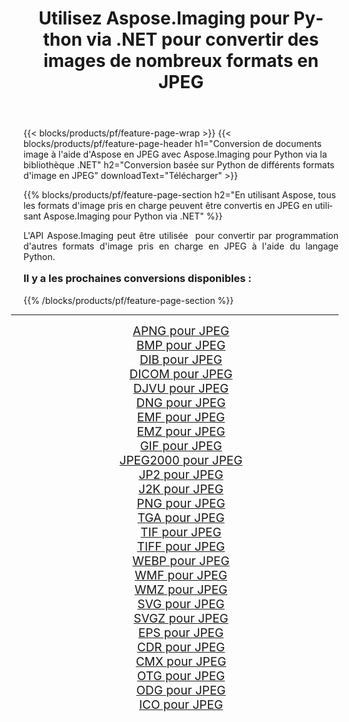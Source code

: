 ﻿---
title: Utilisez Aspose.Imaging pour Python via .NET pour convertir des images de nombreux formats en JPEG 
weight: 3920
url: /fr/python-net/conversion/to/jpeg/ 
lang: fr
langdirlevel: 2
locales: zh-hans,ja,it,ru,de,es,fr,nl,id,lt,pl,pt,vi,tr,ko,zh-hant,ar,hi,th,sv,cs,uk,he
description: Vous pouvez utiliser Aspose.Imaging pour Python via la bibliothèque .NET pour convertir une variété de formats en JPEG
---

{{< blocks/products/pf/feature-page-wrap >}}
{{< blocks/products/pf/feature-page-header h1="Conversion de documents image à l'aide d'Aspose en JPEG avec Aspose.Imaging pour Python via la bibliothèque .NET" h2="Conversion basée sur Python de différents formats d'image en JPEG" downloadText="Télécharger" >}}


{{% blocks/products/pf/feature-page-section  h2="En utilisant Aspose, tous les formats d'image pris en charge peuvent être convertis en JPEG en utilisant Aspose.Imaging pour Python via .NET" %}}
<p align=justify>L'API Aspose.Imaging peut être utilisée  pour convertir par programmation d'autres formats d'image pris en charge en JPEG à l'aide du langage Python.</p>
<h3 style="margin-top:16px;">
Il y a les prochaines conversions disponibles :
</h3>
{{% /blocks/products/pf/feature-page-section %}}
<div class="container-fluid productfamilypage bg-gray">
    <div class="convertypes bg-gray agp-content section">
        <div class="container">
		<hr style="margin-left:-20px;"/>
		<div class="row other-converters" style="gap: 10px;font-size: 19px;text-align:center;">
		    <div class='col-md-3 other-converter remove-lp remove-rp'><a href="/imaging/fr/python-net/conversion/apng-to-jpeg/" style="padding:15px;">APNG pour JPEG</a></div>
<div class='col-md-3 other-converter remove-lp remove-rp'><a href="/imaging/fr/python-net/conversion/bmp-to-jpeg/" style="padding:15px;">BMP pour JPEG</a></div>
<div class='col-md-3 other-converter remove-lp remove-rp'><a href="/imaging/fr/python-net/conversion/dib-to-jpeg/" style="padding:15px;">DIB pour JPEG</a></div>
<div class='col-md-3 other-converter remove-lp remove-rp'><a href="/imaging/fr/python-net/conversion/dicom-to-jpeg/" style="padding:15px;">DICOM pour JPEG</a></div>
<div class='col-md-3 other-converter remove-lp remove-rp'><a href="/imaging/fr/python-net/conversion/djvu-to-jpeg/" style="padding:15px;">DJVU pour JPEG</a></div>
<div class='col-md-3 other-converter remove-lp remove-rp'><a href="/imaging/fr/python-net/conversion/dng-to-jpeg/" style="padding:15px;">DNG pour JPEG</a></div>
<div class='col-md-3 other-converter remove-lp remove-rp'><a href="/imaging/fr/python-net/conversion/emf-to-jpeg/" style="padding:15px;">EMF pour JPEG</a></div>
<div class='col-md-3 other-converter remove-lp remove-rp'><a href="/imaging/fr/python-net/conversion/emz-to-jpeg/" style="padding:15px;">EMZ pour JPEG</a></div>
<div class='col-md-3 other-converter remove-lp remove-rp'><a href="/imaging/fr/python-net/conversion/gif-to-jpeg/" style="padding:15px;">GIF pour JPEG</a></div>
<div class='col-md-3 other-converter remove-lp remove-rp'><a href="/imaging/fr/python-net/conversion/jpeg2000-to-jpeg/" style="padding:15px;">JPEG2000 pour JPEG</a></div>
<div class='col-md-3 other-converter remove-lp remove-rp'><a href="/imaging/fr/python-net/conversion/jp2-to-jpeg/" style="padding:15px;">JP2 pour JPEG</a></div>
<div class='col-md-3 other-converter remove-lp remove-rp'><a href="/imaging/fr/python-net/conversion/j2k-to-jpeg/" style="padding:15px;">J2K pour JPEG</a></div>
<div class='col-md-3 other-converter remove-lp remove-rp'><a href="/imaging/fr/python-net/conversion/png-to-jpeg/" style="padding:15px;">PNG pour JPEG</a></div>
<div class='col-md-3 other-converter remove-lp remove-rp'><a href="/imaging/fr/python-net/conversion/tga-to-jpeg/" style="padding:15px;">TGA pour JPEG</a></div>
<div class='col-md-3 other-converter remove-lp remove-rp'><a href="/imaging/fr/python-net/conversion/tif-to-jpeg/" style="padding:15px;">TIF pour JPEG</a></div>
<div class='col-md-3 other-converter remove-lp remove-rp'><a href="/imaging/fr/python-net/conversion/tiff-to-jpeg/" style="padding:15px;">TIFF pour JPEG</a></div>
<div class='col-md-3 other-converter remove-lp remove-rp'><a href="/imaging/fr/python-net/conversion/webp-to-jpeg/" style="padding:15px;">WEBP pour JPEG</a></div>
<div class='col-md-3 other-converter remove-lp remove-rp'><a href="/imaging/fr/python-net/conversion/wmf-to-jpeg/" style="padding:15px;">WMF pour JPEG</a></div>
<div class='col-md-3 other-converter remove-lp remove-rp'><a href="/imaging/fr/python-net/conversion/wmz-to-jpeg/" style="padding:15px;">WMZ pour JPEG</a></div>
<div class='col-md-3 other-converter remove-lp remove-rp'><a href="/imaging/fr/python-net/conversion/svg-to-jpeg/" style="padding:15px;">SVG pour JPEG</a></div>
<div class='col-md-3 other-converter remove-lp remove-rp'><a href="/imaging/fr/python-net/conversion/svgz-to-jpeg/" style="padding:15px;">SVGZ pour JPEG</a></div>
<div class='col-md-3 other-converter remove-lp remove-rp'><a href="/imaging/fr/python-net/conversion/eps-to-jpeg/" style="padding:15px;">EPS pour JPEG</a></div>
<div class='col-md-3 other-converter remove-lp remove-rp'><a href="/imaging/fr/python-net/conversion/cdr-to-jpeg/" style="padding:15px;">CDR pour JPEG</a></div>
<div class='col-md-3 other-converter remove-lp remove-rp'><a href="/imaging/fr/python-net/conversion/cmx-to-jpeg/" style="padding:15px;">CMX pour JPEG</a></div>
<div class='col-md-3 other-converter remove-lp remove-rp'><a href="/imaging/fr/python-net/conversion/otg-to-jpeg/" style="padding:15px;">OTG pour JPEG</a></div>
<div class='col-md-3 other-converter remove-lp remove-rp'><a href="/imaging/fr/python-net/conversion/odg-to-jpeg/" style="padding:15px;">ODG pour JPEG</a></div>
<div class='col-md-3 other-converter remove-lp remove-rp'><a href="/imaging/fr/python-net/conversion/ico-to-jpeg/" style="padding:15px;">ICO pour JPEG</a></div>
                </div>
        </div>
    </div>
</div>
<br/>


